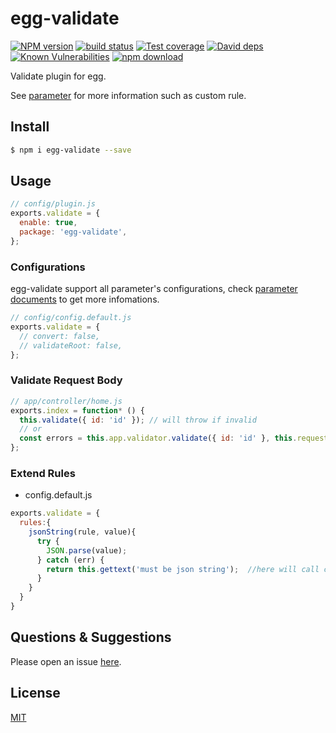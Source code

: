 # egg-validate

[![NPM version][npm-image]][npm-url]
[![build status][travis-image]][travis-url]
[![Test coverage][codecov-image]][codecov-url]
[![David deps][david-image]][david-url]
[![Known Vulnerabilities][snyk-image]][snyk-url]
[![npm download][download-image]][download-url]

[npm-image]: https://img.shields.io/npm/v/egg-validate.svg?style=flat-square
[npm-url]: https://npmjs.org/package/egg-validate
[travis-image]: https://img.shields.io/travis/eggjs/egg-validate.svg?style=flat-square
[travis-url]: https://travis-ci.org/eggjs/egg-validate
[codecov-image]: https://img.shields.io/codecov/c/github/eggjs/egg-validate.svg?style=flat-square
[codecov-url]: https://codecov.io/github/eggjs/egg-validate?branch=master
[david-image]: https://img.shields.io/david/eggjs/egg-validate.svg?style=flat-square
[david-url]: https://david-dm.org/eggjs/egg-validate
[snyk-image]: https://snyk.io/test/npm/egg-validate/badge.svg?style=flat-square
[snyk-url]: https://snyk.io/test/npm/egg-validate
[download-image]: https://img.shields.io/npm/dm/egg-validate.svg?style=flat-square
[download-url]: https://npmjs.org/package/egg-validate

Validate plugin for egg.

See [parameter](https://github.com/node-modules/parameter) for more information such as custom rule.

## Install

```bash
$ npm i egg-validate --save
```

## Usage

```js
// config/plugin.js
exports.validate = {
  enable: true,
  package: 'egg-validate',
};
```

### Configurations

egg-validate support all parameter's configurations, check [parameter documents](https://github.com/node-modules/parameter) to get more infomations.

```js
// config/config.default.js
exports.validate = {
  // convert: false,
  // validateRoot: false,
};
```

### Validate Request Body

```js
// app/controller/home.js
exports.index = function* () {
  this.validate({ id: 'id' }); // will throw if invalid
  // or
  const errors = this.app.validator.validate({ id: 'id' }, this.request.body);
};
```

### Extend Rules

- config.default.js

```js
exports.validate = {
  rules:{
    jsonString(rule, value){
      try {
        JSON.parse(value);
      } catch (err) {
        return this.gettext('must be json string');  //here will call ctx.gettext
      }
    }
  }
}
```

## Questions & Suggestions

Please open an issue [here](https://github.com/eggjs/egg/issues).

## License

[MIT](LICENSE)
